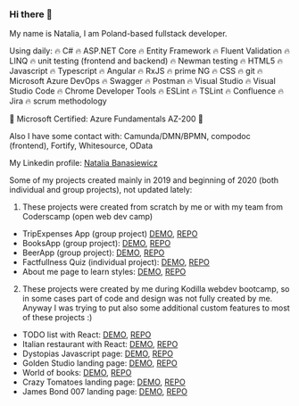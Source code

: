 ### Hi there 👋

My name is Natalia, I am Poland-based fullstack developer.

Using daily:
:fire: C# :fire: ASP.NET Core :fire: Entity Framework :fire: Fluent Validation :fire: LINQ :fire: unit testing (frontend and backend) :fire: Newman testing :fire: HTML5 :fire: Javascript :fire: Typescript :fire: Angular :fire: RxJS :fire: prime NG :fire: CSS :fire: git :fire: Microsoft Azure DevOps :fire: Swagger :fire: Postman :fire: Visual Studio :fire: Visual Studio Code :fire: Chrome Developer Tools :fire: ESLint :fire: TSLint :fire: Confluence :fire: Jira :fire: scrum methodology

:gem: Microsoft Certified: Azure Fundamentals AZ-200 :gem:

Also I have some contact with: Camunda/DMN/BPMN, compodoc (frontend), Fortify, Whitesource, OData

My Linkedin profile: [Natalia Banasiewicz](https://www.linkedin.com/in/nbanasiewicz/)

Some of my projects created mainly in 2019 and beginning of 2020 (both individual and group projects), not updated lately:

1. These projects were created from scratch by me or with my team from Coderscamp (open web dev camp)

  - TripExpenses App (group project) [DEMO](https://tripexpenses.herokuapp.com/), [REPO](https://github.com/natkalia/Trip-Expenses-App)
  - BooksApp (group project): [DEMO](https://bookstore-seven.herokuapp.com/), [REPO](https://github.com/natkalia/BookStore)
  - BeerApp (group project): [DEMO](https://natkalia.github.io/BeerAPI/), [REPO](https://github.com/natkalia/BeerAPI)
  - Factfullness Quiz (individual project): [DEMO](https://natkalia.github.io/factfulness-quiz-coderscamp), [REPO](https://github.com/natkalia/factfulness-quiz-coderscamp)
  - About me page to learn styles: [DEMO](https://natkalia.github.io/portfolio-coderscamp), [REPO](https://github.com/natkalia/portfolio-coderscamp)

2. These projects were created by me during Kodilla webdev bootcamp, so in some cases part of code and design was not fully created by me. Anyway I was trying to put also some additional custom features to most of these projects :)

  - TODO list with React: [DEMO](https://list-react-redux.herokuapp.com/), [REPO](https://github.com/natkalia/todolist-react-kodilla)
  - Italian restaurant with React: [DEMO](https://italian-restaurant.herokuapp.com/), [REPO](https://github.com/natkalia/pizzeria-portal-kodilla-18.2)
  - Dystopias Javascript page: [DEMO](https://natkalia.github.io/dystopias-kodilla-6.2/), [REPO](https://github.com/natkalia/dystopias-kodilla-6.2)
  - Golden Studio landing page: [DEMO](https://natkalia.github.io/golden-kodilla-4.6/), [REPO](https://github.com/natkalia/golden-kodilla-4.6)
  - World of books: [DEMO](https://natkalia.github.io/bookstore-kodilla-3.4/), [REPO](https://github.com/natkalia/bookstore-kodilla-3.4)
  - Crazy Tomatoes landing page: [DEMO](https://natkalia.github.io/tomatoes-kodilla-2.8/), [REPO](https://github.com/natkalia/tomatoes-kodilla-2.8)
  - James Bond 007 landing page: [DEMO](https://natkalia.github.io/bond-kodilla-1.3/), [REPO](https://github.com/natkalia/bond-kodilla-1.3)

